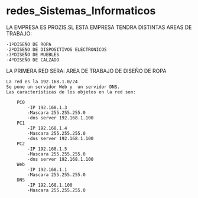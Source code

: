 # redes_Sistemas_Informaticos
LA EMPRESA ES PROZIS.SL
ESTA EMPRESA TENDRA DISTINTAS AREAS DE TRABAJO:

    -1ºDISEÑO DE ROPA
    -2ºDISEÑO DE DISPOSITIVOS ELECTRONICOS
    -3ºDISEÑO DE MUEBLES
    -4ºDISEÑO DE CALZADO

LA PRIMERA RED SERA: AREA DE TRABAJO DE DISEÑO DE ROPA

    La red es la 192.168.1.0/24
    Se pone un servidor Web y  un servidor DNS.
    Las características de los objetos en la red son:
    
        PC0
            -IP 192.168.1.3
            -Mascara 255.255.255.0
            -dns server 192.168.1.100
        PC1
            -IP 192.168.1.4
            -Mascara 255.255.255.0
            -dns server 192.168.1.100
        PC2
            -IP 192.168.1.5
            -Mascara 255.255.255.0
            -dns server 192.168.1.100
        Web
            -IP 192.168.1.1
            -Mascara 255.255.255.0
        DNS
            -IP 192.168.1.100
            -Mascara 255.255.255.0
